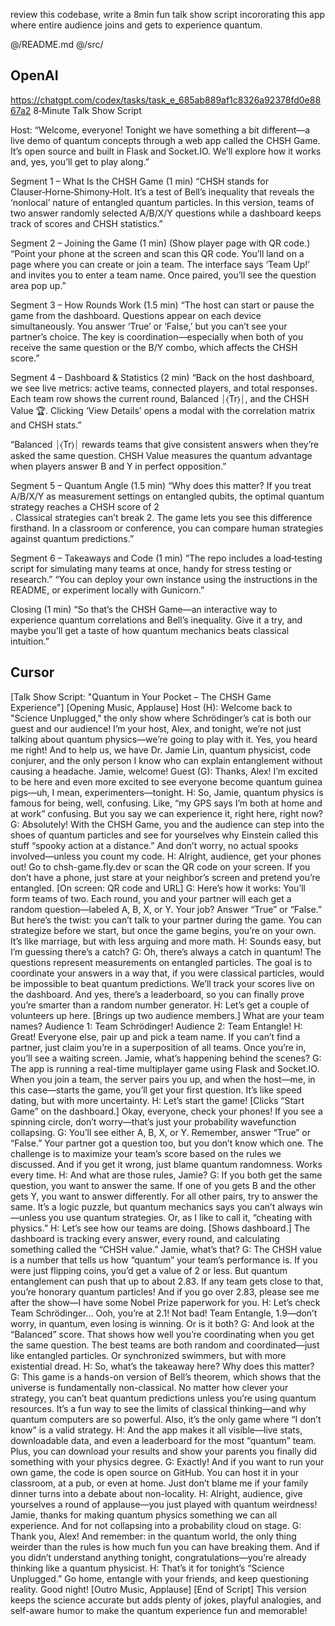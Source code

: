 review this codebase, write a 8min fun talk show script incororating this app where entire audience joins and gets to experience quantum.


@/README.md 
@/src/






## OpenAI
https://chatgpt.com/codex/tasks/task_e_685ab889af1c8326a92378fd0e8867a2
8‑Minute Talk Show Script

Host:
“Welcome, everyone! Tonight we have something a bit different—a live demo of quantum concepts through a web app called the CHSH Game. It’s open source and built in Flask and Socket.IO. We’ll explore how it works and, yes, you’ll get to play along.”

Segment 1 – What Is the CHSH Game (1 min)
“CHSH stands for Clauser‑Horne‑Shimony‑Holt. It’s a test of Bell’s inequality that reveals the ‘nonlocal’ nature of entangled quantum particles. In this version, teams of two answer randomly selected A/B/X/Y questions while a dashboard keeps track of scores and CHSH statistics.”

Segment 2 – Joining the Game (1 min)
(Show player page with QR code.)
“Point your phone at the screen and scan this QR code. You’ll land on a page where you can create or join a team. The interface says ‘Team Up!’ and invites you to enter a team name. Once paired, you’ll see the question area pop up.”

Segment 3 – How Rounds Work (1.5 min)
“The host can start or pause the game from the dashboard. Questions appear on each device simultaneously. You answer ‘True’ or ‘False,’ but you can’t see your partner’s choice. The key is coordination—especially when both of you receive the same question or the B/Y combo, which affects the CHSH score.”

Segment 4 – Dashboard & Statistics (2 min)
“Back on the host dashboard, we see live metrics: active teams, connected players, and total responses. Each team row shows the current round, Balanced ⏐⟨Tr⟩⏐, and the CHSH Value 🏆. Clicking ‘View Details’ opens a modal with the correlation matrix and CHSH stats.”

“Balanced ⏐⟨Tr⟩⏐ rewards teams that give consistent answers when they’re asked the same question. CHSH Value measures the quantum advantage when players answer B and Y in perfect opposition.”

Segment 5 – Quantum Angle (1.5 min)
“Why does this matter? If you treat A/B/X/Y as measurement settings on entangled qubits, the optimal quantum strategy reaches a CHSH score of 2
​	
 . Classical strategies can’t break 2. The game lets you see this difference firsthand. In a classroom or conference, you can compare human strategies against quantum predictions.”

Segment 6 – Takeaways and Code (1 min)
“The repo includes a load‑testing script for simulating many teams at once, handy for stress testing or research.”
“You can deploy your own instance using the instructions in the README, or experiment locally with Gunicorn.”

Closing (1 min)
“So that’s the CHSH Game—an interactive way to experience quantum correlations and Bell’s inequality. Give it a try, and maybe you’ll get a taste of how quantum mechanics beats classical intuition.”




## Cursor

[Talk Show Script: "Quantum in Your Pocket – The CHSH Game Experience"]
[Opening Music, Applause]
Host (H):
Welcome back to "Science Unplugged," the only show where Schrödinger’s cat is both our guest and our audience! I’m your host, Alex, and tonight, we’re not just talking about quantum physics—we’re going to play with it. Yes, you heard me right! And to help us, we have Dr. Jamie Lin, quantum physicist, code conjurer, and the only person I know who can explain entanglement without causing a headache. Jamie, welcome!
Guest (G):
Thanks, Alex! I’m excited to be here and even more excited to see everyone become quantum guinea pigs—uh, I mean, experimenters—tonight.
H:
So, Jamie, quantum physics is famous for being, well, confusing. Like, “my GPS says I’m both at home and at work” confusing. But you say we can experience it, right here, right now?
G:
Absolutely! With the CHSH Game, you and the audience can step into the shoes of quantum particles and see for yourselves why Einstein called this stuff “spooky action at a distance.” And don’t worry, no actual spooks involved—unless you count my code.
H:
Alright, audience, get your phones out! Go to chsh-game.fly.dev or scan the QR code on your screen. If you don’t have a phone, just stare at your neighbor’s screen and pretend you’re entangled.
[On screen: QR code and URL]
G:
Here’s how it works: You’ll form teams of two. Each round, you and your partner will each get a random question—labeled A, B, X, or Y. Your job? Answer “True” or “False.” But here’s the twist: you can’t talk to your partner during the game. You can strategize before we start, but once the game begins, you’re on your own. It’s like marriage, but with less arguing and more math.
H:
Sounds easy, but I’m guessing there’s a catch?
G:
Oh, there’s always a catch in quantum! The questions represent measurements on entangled particles. The goal is to coordinate your answers in a way that, if you were classical particles, would be impossible to beat quantum predictions. We’ll track your scores live on the dashboard. And yes, there’s a leaderboard, so you can finally prove you’re smarter than a random number generator.
H:
Let’s get a couple of volunteers up here. [Brings up two audience members.] What are your team names?
Audience 1:
Team Schrödinger!
Audience 2:
Team Entangle!
H:
Great! Everyone else, pair up and pick a team name. If you can’t find a partner, just claim you’re in a superposition of all teams. Once you’re in, you’ll see a waiting screen. Jamie, what’s happening behind the scenes?
G:
The app is running a real-time multiplayer game using Flask and Socket.IO. When you join a team, the server pairs you up, and when the host—me, in this case—starts the game, you’ll get your first question. It’s like speed dating, but with more uncertainty.
H:
Let’s start the game! [Clicks “Start Game” on the dashboard.] Okay, everyone, check your phones! If you see a spinning circle, don’t worry—that’s just your probability wavefunction collapsing.
G:
You’ll see either A, B, X, or Y. Remember, answer “True” or “False.” Your partner got a question too, but you don’t know which one. The challenge is to maximize your team’s score based on the rules we discussed. And if you get it wrong, just blame quantum randomness. Works every time.
H:
And what are those rules, Jamie?
G:
If you both get the same question, you want to answer the same. If one of you gets B and the other gets Y, you want to answer differently. For all other pairs, try to answer the same. It’s a logic puzzle, but quantum mechanics says you can’t always win—unless you use quantum strategies. Or, as I like to call it, “cheating with physics.”
H:
Let’s see how our teams are doing. [Shows dashboard.] The dashboard is tracking every answer, every round, and calculating something called the “CHSH value.” Jamie, what’s that?
G:
The CHSH value is a number that tells us how “quantum” your team’s performance is. If you were just flipping coins, you’d get a value of 2 or less. But quantum entanglement can push that up to about 2.83. If any team gets close to that, you’re honorary quantum particles! And if you go over 2.83, please see me after the show—I have some Nobel Prize paperwork for you.
H:
Let’s check Team Schrödinger… Ooh, you’re at 2.1! Not bad! Team Entangle, 1.9—don’t worry, in quantum, even losing is winning. Or is it both?
G:
And look at the “Balanced” score. That shows how well you’re coordinating when you get the same question. The best teams are both random and coordinated—just like entangled particles. Or synchronized swimmers, but with more existential dread.
H:
So, what’s the takeaway here? Why does this matter?
G:
This game is a hands-on version of Bell’s theorem, which shows that the universe is fundamentally non-classical. No matter how clever your strategy, you can’t beat quantum predictions unless you’re using quantum resources. It’s a fun way to see the limits of classical thinking—and why quantum computers are so powerful. Also, it’s the only game where “I don’t know” is a valid strategy.
H:
And the app makes it all visible—live stats, downloadable data, and even a leaderboard for the most “quantum” team. Plus, you can download your results and show your parents you finally did something with your physics degree.
G:
Exactly! And if you want to run your own game, the code is open source on GitHub. You can host it in your classroom, at a pub, or even at home. Just don’t blame me if your family dinner turns into a debate about non-locality.
H:
Alright, audience, give yourselves a round of applause—you just played with quantum weirdness! Jamie, thanks for making quantum physics something we can all experience. And for not collapsing into a probability cloud on stage.
G:
Thank you, Alex! And remember: in the quantum world, the only thing weirder than the rules is how much fun you can have breaking them. And if you didn’t understand anything tonight, congratulations—you’re already thinking like a quantum physicist.
H:
That’s it for tonight’s “Science Unplugged.” Go home, entangle with your friends, and keep questioning reality. Good night!
[Outro Music, Applause]
[End of Script]
This version keeps the science accurate but adds plenty of jokes, playful analogies, and self-aware humor to make the quantum experience fun and memorable!


